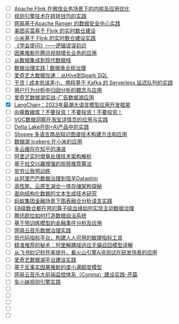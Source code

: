 - [ ] [Apache Flink 在微信业务场景下的内核及应用优化](https://mp.weixin.qq.com/s/kVsyDaGXLG3KWQgX4bAYAg)
- [ ] [规则引擎技术在转转钱包的实践](https://mp.weixin.qq.com/s/UUeADomezv5E-42n79vLng)
- [ ] [网易基于Apache Ranger 的数据安全中心实践](https://mp.weixin.qq.com/s/qqq9BYf-HLK6wZM2TuHAPw)
- [ ] [美团买菜基于 Flink 的实时数仓建设](https://mp.weixin.qq.com/s/XTd5KVESrZgTcmoR6upcPg)
- [ ] [小米基于 Flink 的实时数仓建设实践](https://mp.weixin.qq.com/s/FqmIynf3ap0VBElxvRYAew)
- [ ] [《学会提问》——逻辑谬误初识](https://mp.weixin.qq.com/s/KrbbnFlcJ2TNyLdHienbnw)
- [ ] [因果推断在腾讯视频增长业务的应用](https://mp.weixin.qq.com/s/Dh5Fqy_KSJD3psUdFkWo7Q)
- [ ] [从数据集成到现代数据栈](https://mp.weixin.qq.com/s/HH1w-imIIOhEBu1GqYwkCw)
- [ ] [数据治理实践 | 数据表合规治理](https://mp.weixin.qq.com/s/5ImY5niYNOb_VpicUcasCg)
- [ ] [爱奇艺大数据加速：从Hive到Spark SQL](https://mp.weixin.qq.com/s/DkT6pGMEOnkentqbOUgTlQ)
- [ ] [干货 | 成本低误差小，携程基于 Kafka 的 Serverless 延迟队列的实践](https://mp.weixin.qq.com/s/HJRLVTNNrRH-u6zPx7R_mA)
- [ ] [用户行为分析中归因分析的概念与应用](https://mp.weixin.qq.com/s/1vQNRVPVOHcVkSL1osxJ7g)
- [ ] [爱奇艺数据湖实战-广告数据湖应用](https://mp.weixin.qq.com/s/8qk4VkBksFpY78JEiiwhgQ)
- [x] [LangChain：2023年最潮大语言模型应用开发框架](https://smartsi.blog.csdn.net/article/details/134217073)
- [ ] [向量数据库？不要投资！不要投资！不要投资！](https://mp.weixin.qq.com/s/gGptu_zoT4lJbZ9-4fQzzg)
- [ ] [VOC数据洞察在淘宝详情页的应用与实践](https://mp.weixin.qq.com/s/Nmay3v6DPFGbKTaZqLfUYQ)
- [ ] [Delta Lake在BI+AI产品中的实践](https://mp.weixin.qq.com/s/8GnnxVgb4hNvAzvmXLG3BQ)
- [ ] [Shopee 多语言商品知识图谱技术构建方法和应用](https://mp.weixin.qq.com/s/AmBRkWNjRoz7Bq22HFJEzQ)
- [ ] [数据湖 Iceberg 在小米的应用](https://mp.weixin.qq.com/s/5PyfS7c8Y9sUdQKKRayN0g)
- [ ] [多云缓存在知乎的演进](https://mp.weixin.qq.com/s/Pcvoa9ZSAO_XSLoiyhAeRA)
- [ ] [阿里近实时增量处理技术架构解析](https://mp.weixin.qq.com/s/JiNrYvUVZ1YYXvETmw6LWA)
- [ ] [基于社交兴趣增强的视频推荐算法](https://mp.weixin.qq.com/s/2Ao6ChYRmGtDU8LeE_HrBQ)
- [ ] [贫穷让我预训练](https://mp.weixin.qq.com/s/Mn6gO_RVbRrN-9LAa-hQxg)
- [ ] [从阿里巴巴数据治理到瓴羊Dataphin](https://mp.weixin.qq.com/s/IKgDwyG8t80lJ06fLLTwcA)
- [ ] [高性能、云原生湖仓一体存储架构探秘](https://mp.weixin.qq.com/s/BsMlJesI3Rc0gqEptBIjsw)
- [ ] [面向结构化数据的文本生成技术研究](https://mp.weixin.qq.com/s/hJwfpV7pVBsLI1SC8r-ONQ)
- [ ] [蚂蚁集团金融场景下图表融合分析语言实践](https://mp.weixin.qq.com/s/Msxxm6GYwbi8Ma4Or7t_0Q)
- [ ] [EB级数仓都在用的算子级血缘如何实现主动数据治理](https://mp.weixin.qq.com/s/_N4eYJt5bS1nNn9APM2A6A)
- [ ] [腾讯欧拉如何打造数据自治系统](https://mp.weixin.qq.com/s/KT3oYqbVScQgHv9r1wvuTw)
- [ ] [基于预训练模型的金融事件分析及应用](https://mp.weixin.qq.com/s/tM-Lz89XU2CqCHHXAJgk2Q)
- [ ] [网易云音乐数据治理实践](https://mp.weixin.qq.com/s/XH50ICSfpgwgSpkb5IQmYA)
- [ ] [低代码指标平台，构建人人可用的敏捷指标工具](https://mp.weixin.qq.com/s/vbY66PIPT3_xM1s8UgxIqQ)
- [ ] [精准推荐的秘术：阿里解耦域适应无偏召回模型详解](https://mp.weixin.qq.com/s/0Cbc3aAYTeFqLDutLBXJmA)
- [ ] [从飞书妙记秒开率提升，看火山引擎A/B测试在研发场景的应用](https://mp.weixin.qq.com/s/KBEE8pYsT7f_KR5NGCge_A)
- [ ] [爱奇艺数据湖平台建设实践](https://mp.weixin.qq.com/s/k2rFAKzXLhcpBuKigClASQ)
- [ ] [基于反事实因果推断的度小满额度模型](https://mp.weixin.qq.com/s/qTzhyvtYEENbUZ1ktUyKNg)
- [ ] [网易云音乐大前端监控体系（Corona）建设实践-开篇](https://mp.weixin.qq.com/s/gLVlCauJ3JbLxgrxFfZNXg)
- [ ] [车小妹规则引擎实践](https://mp.weixin.qq.com/s/Ahk6I9bBJ9sSOkhWQggLDw)
- [ ] []()
- [ ] []()
- [ ] []()
- [ ] []()
- [ ] []()
